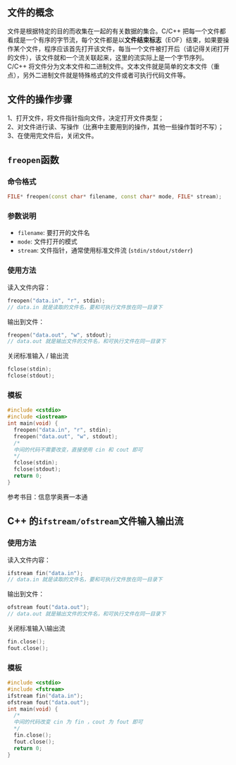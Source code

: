 ## 文件的概念

文件是根据特定的目的而收集在一起的有关数据的集合。C/C++ 把每一个文件都看成是一个有序的字节流，每个文件都是以**文件结束标志**（EOF）结束，如果要操作某个文件，程序应该首先打开该文件，每当一个文件被打开后（请记得关闭打开的文件），该文件就和一个流关联起来，这里的流实际上是一个字节序列。  
C/C++ 将文件分为文本文件和二进制文件。文本文件就是简单的文本文件（重点），另外二进制文件就是特殊格式的文件或者可执行代码文件等。

## 文件的操作步骤

1、打开文件，将文件指针指向文件，决定打开文件类型；  
2、对文件进行读、写操作（比赛中主要用到的操作，其他一些操作暂时不写）；  
3、在使用完文件后，关闭文件。

## `freopen`函数

### 命令格式

```cpp
FILE* freopen(const char* filename, const char* mode, FILE* stream);
```

### 参数说明

-   `filename`: 要打开的文件名
-   `mode`: 文件打开的模式
-   `stream`: 文件指针，通常使用标准文件流 (`stdin/stdout/stderr`)

### 使用方法

读入文件内容：

```cpp
freopen("data.in", "r", stdin);
// data.in 就是读取的文件名，要和可执行文件放在同一目录下
```

输出到文件：

```cpp
freopen("data.out", "w", stdout);
// data.out 就是输出文件的文件名，和可执行文件在同一目录下
```

关闭标准输入 / 输出流

```cpp
fclose(stdin);
fclose(stdout);
```

### 模板

```cpp
#include <cstdio>
#include <iostream>
int main(void) {
  freopen("data.in", "r", stdin);
  freopen("data.out", "w", stdout);
  /*
  中间的代码不需要改变，直接使用 cin 和 cout 即可
  */
  fclose(stdin);
  fclose(stdout);
  return 0;
}
```

参考书目：信息学奥赛一本通

## C++ 的`ifstream/ofstream`文件输入输出流

### 使用方法

读入文件内容：

```cpp
ifstream fin("data.in");
// data.in 就是读取的文件名，要和可执行文件放在同一目录下
```

输出到文件：

```cpp
ofstream fout("data.out");
// data.out 就是输出文件的文件名，和可执行文件在同一目录下
```

关闭标准输入\\输出流

```cpp
fin.close();
fout.close();
```

### 模板

```cpp
#include <cstdio>
#include <fstream>
ifstream fin("data.in");
ofstream fout("data.out");
int main(void) {
  /*
  中间的代码改变 cin 为 fin ，cout 为 fout 即可
  */
  fin.close();
  fout.close();
  return 0;
}
```
